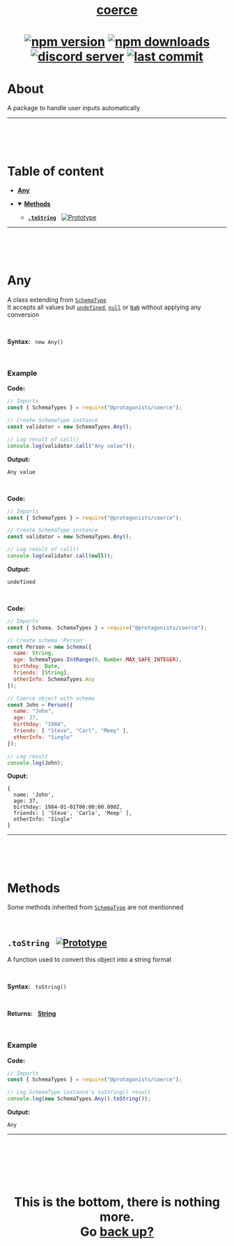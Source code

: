 <div id="top" align="center">

<h1><a href="https://github.com/ThePywon/coerce">coerce</a><h1>

[![npm version](https://img.shields.io/npm/v/@protagonists/coerce)](https://github.com/ThePywon/coerce)
[![npm downloads](https://img.shields.io/npm/dt/@protagonists/coerce)](https://github.com/ThePywon/coerce)
[![discord server](https://img.shields.io/discord/937758194736955443?logo=discord&logoColor=white)](https://discord.gg/cwhj3EgqGP)
[![last commit](https://img.shields.io/github/last-commit/ThePywon/coerce)](https://github.com/ThePywon/coerce)

</div>


# About

A package to handle user inputs automatically

---

<br/><br/><br/>

# Table of content

* [**Any**](#any)

* <details open><summary><a href="#methods"><b>Methods</b></a></summary>
  <p>
  
  * [**`.toString`**](#tostring) &nbsp; [![Prototype](https://shields.io/badge/-Prototype-orange)](https://javascript.info/prototype-inheritance)
    
  </p>
</details>

---

<br/><br/><br/>



# Any

A class extending from [`SchemaType`](https://github.com/ThePywon/coerce/blob/main/documentation/SchemaType.md)  
It accepts all values but [`undefined`](https://javascript.info/types#the-undefined-value), [`null`](https://javascript.info/types#the-null-value) or [`NaN`](https://javascript.info/number#tests-isfinite-and-isnan) without applying any conversion

<br/>

**Syntax:** &nbsp; `new Any()`

<br/>

### **Example**

**Code:**

```js
// Imports
const { SchemaTypes } = require("@protagonists/coerce");

// Create SchemaType instance
const validator = new SchemaTypes.Any();

// Log result of call()
console.log(validator.call("Any value"));
```

**Output:**

```
Any value
```

<br/>

**Code:**

```js
// Imports
const { SchemaTypes } = require("@protagonists/coerce");

// Create SchemaType instance
const validator = new SchemaTypes.Any();

// Log result of call()
console.log(validator.call(null));
```

**Output:**

```
undefined
```

<br/>

**Code:**

```js
// Imports
const { Schema, SchemaTypes } = require("@protagonists/coerce");

// Create schema 'Person'
const Person = new Schema({
  name: String,
  age: SchemaTypes.IntRange(0, Number.MAX_SAFE_INTEGER),
  birthday: Date,
  friends: [String],
  otherInfo: SchemaTypes.Any
});

// Coerce object with schema
const John = Person({
  name: "John",
  age: 37,
  birthday: "1984",
  friends: [ "Steve", "Carl", "Meep" ],
  otherInfo: "Single"
});

// Log result
console.log(John);
```

**Ouput:**

```
{
  name: 'John',
  age: 37,
  birthday: 1984-01-01T00:00:00.000Z,
  friends: [ 'Steve', 'Carla', 'Meep' ],
  otherInfo: 'Single'
}
```

---

<br/><br/><br/>

# Methods

Some methods  inherited from [`SchemaType`](https://github.com/ThePywon/coerce/blob/main/documentation/SchemaType.md) are not mentionned

<br/>

<a id="tostring"></a>

## `.toString` &nbsp; [![Prototype](https://shields.io/badge/-Prototype-orange)](https://javascript.info/prototype-inheritance)

A function used to convert this object into a string format

<br/>

**Syntax:** &nbsp; `toString()`

<br/>

**Returns:** &nbsp; [**String**](https://javascript.info/string)

<br/>

### **Example**

**Code:**

```js
// Imports
const { SchemaTypes } = require("@protagonists/coerce");

// Log SchemaType instance's toString() result
console.log(new SchemaTypes.Any().toString());
```

**Output:**

```
Any
```

---

<br/><br/><br/><br/><br/>

<h1 align="center">This is the bottom, there is nothing more.<br/>
Go <a href="#top">back up?</a></h1>
